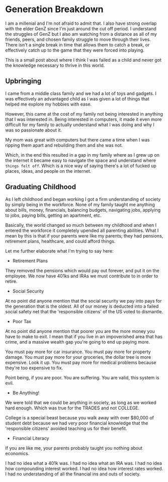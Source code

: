 # Generation Breakdown

I am a millenial and I'm not afraid to admit that. I also have strong overlap with the elder GenZ since I'm just around the cut off period. I understand the struggles of GenZ but I also am watching from a distance as all of my friends, peers, and chosen family struggle to move through their lives. There isn't a single break in time that allows them to catch a break, or effectively catch up to the game that they were forced into playing.

This is a small post about where I think I was failed as a child and never got the knowledge necessary to thrive in this world.

## Upbringing

I came from a middle class family and we had a lot of toys and gadgets. I was effectively an advantaged child as I was given a lot of things that helped me explore my hobbies with ease. 

However, this came at the cost of my family not being interested in anything that I was interested in. Being interested in computers, it made it even more difficult for my family to actually understand what I was doing and why I was so passionate about it. 

My mom was great with computers but there came a time when I was ripping them apart and rebuilding them and she was not.

Which, in the end this resulted in a gap in my family where as I grew up on the internet it became easy to navigate the space and understand where `things felt off`. Which is a nice way of saying there's a lot of fucked up places, ideas, and people on the internet.

## Graduating Childhood

As I left childhood and began working I got a firm understanding of society by simply being in the workforce. None of my family taught me anything about bills, money, financials, balancing budgets, navigating jobs, applying to jobs, paying bills, getting an apartment, etc.

Basically, the world changed so much between my childhood and when I entered the workforce it completely upended all parenting abilities. What I mean by this is that if your parents were like my parents; they had pensions, retirement plans, healthcare, and could afford things. 

Let me further elaborate what I'm trying to say here:

- Retirement Plans

They removed the pensions which would pay out forever, and put it on the employee. We now have 401ks and IRAs we must contribute to in order to retire.

- Social Security

At no point did anyone mention that the social security we pay into pays for the generation that is the oldest. All of our money is deducted into a failed social safety net that the 'responsible citizens' of the US voted to dismantle.

- Poor Tax

At no point did anyone mention that poorer you are the more money you have to make to exit. I mean that if you live in an impoverished area that has crime, and a massive wealth gap you're going to end up paying more.

You must pay more for car insurance.
You must pay more for property damage.
You must pay more for your groceries, the dollar tree is more expensive. Look it up.
You must pay more for medical problems because they're too expensive to fix.

Point being, if you are poor. You are suffering. You are valid, this system is evil.

- Be Anything!

We were told that we could be anything in society, as long as we worked hard enough. Which was true for the TRADES and not COLLEGE.

College is a special beast because you walk away with over $80,000 of student debt because we had very poor financial knowledge that the 'responsible citizens' avoided teaching us for their benefit.

- Financial Literacy

If you are like me, your parents probably taught you nothing about economics. 

I had no idea what a 401k was. 
I had no idea what an IRA was.
I had no idea how compounding interest worked.
I had no idea how interest rates worked. 
I had no understanding of all the financial ins and outs of society.


